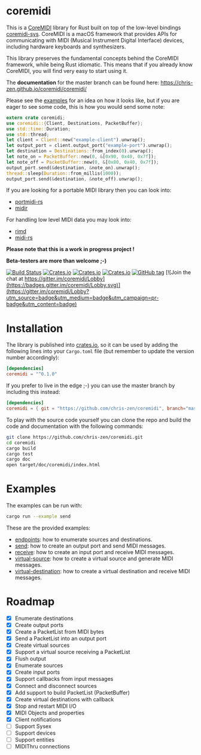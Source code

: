 # coremidi

This is a [CoreMIDI](https://developer.apple.com/reference/coremidi) library for Rust built on top of the low-level bindings [coremidi-sys](https://github.com/jonas-k/coremidi-sys).
CoreMIDI is a macOS framework that provides APIs for communicating with MIDI (Musical Instrument Digital Interface) devices, including hardware keyboards and synthesizers.

This library preserves the fundamental concepts behind the CoreMIDI framework, while being Rust idiomatic. This means that if you already know CoreMIDI, you will find very easy to start using it.

The **documentation** for the master branch can be found here: https://chris-zen.github.io/coremidi/coremidi/

Please see the [examples](examples) for an idea on how it looks like, but if you are eager to see some code, this is how you would send some note:

```rust
extern crate coremidi;
use coremidi::{Client, Destinations, PacketBuffer};
use std::time::Duration;
use std::thread;
let client = Client::new("example-client").unwrap();
let output_port = client.output_port("example-port").unwrap();
let destination = Destinations::from_index(0).unwrap();
let note_on = PacketBuffer::new(0, &[0x90, 0x40, 0x7f]);
let note_off = PacketBuffer::new(0, &[0x80, 0x40, 0x7f]);
output_port.send(&destination, &note_on).unwrap();
thread::sleep(Duration::from_millis(1000));
output_port.send(&destination, &note_off).unwrap();
```

If you are looking for a portable MIDI library then you can look into:
- [portmidi-rs](https://github.com/musitdev/portmidi-rs)
- [midir](https://github.com/Boddlnagg/midir)

For handling low level MIDI data you may look into:
- [rimd](https://github.com/RustAudio/rimd)
- [midi-rs](https://github.com/samdoshi/midi-rs)

**Please note that this is a work in progress project !**

**Beta-testers are more than welcome ;-)**

[![Build Status](https://travis-ci.org/chris-zen/coremidi.svg?branch=master)](https://travis-ci.org/chris-zen/coremidi)
[![Crates.io](https://img.shields.io/crates/v/coremidi.svg)](https://crates.io/crates/coremidi)
[![Crates.io](https://img.shields.io/crates/d/coremidi.svg)](https://crates.io/crates/coremidi)
[![Crates.io](https://img.shields.io/crates/dv/coremidi.svg)](https://crates.io/crates/coremidi)
[![GitHub tag](https://img.shields.io/github/tag/chris-zen/coremidi.svg)](https://travis-ci.org/chris-zen/coremidi)
[![Join the chat at https://gitter.im/coremidi/Lobby](https://badges.gitter.im/coremidi/Lobby.svg)](https://gitter.im/coremidi/Lobby?utm_source=badge&utm_medium=badge&utm_campaign=pr-badge&utm_content=badge)

# Installation

The library is published into [crates.io](https://crates.io/crates/coremidi), so it can be used by adding the following lines into your `Cargo.toml` file (but remember to update the version number accordingly):

```toml
[dependencies]
coremidi = "^0.1.0"
```

If you prefer to live in the edge ;-) you can use the master branch by including this instead:

```toml
[dependencies]
coremidi = { git = "https://github.com/chris-zen/coremidi", branch="master" }
```

To play with the source code yourself you can clone the repo and build the code and documentation with the following commands:

```sh
git clone https://github.com/chris-zen/coremidi.git
cd coremidi
cargo build
cargo test
cargo doc
open target/doc/coremidi/index.html
```

# Examples

The examples can be run with:

```sh
cargo run --example send
```

These are the provided examples:

- [endpoints](examples/endpoints.rs): how to enumerate sources and destinations.
- [send](examples/send.rs): how to create an output port and send MIDI messages.
- [receive](examples/receive.rs): how to create an input port and receive MIDI messages.
- [virtual-source](examples/virtual-source.rs): how to create a virtual source and generate MIDI messages.
- [virtual-destination](examples/virtual-destination.rs): how to create a virtual destination and receive MIDI messages.

# Roadmap

- [x] Enumerate destinations
- [x] Create output ports
- [x] Create a PacketList from MIDI bytes
- [x] Send a PacketList into an output port
- [x] Create virtual sources
- [x] Support a virtual source receiving a PacketList
- [x] Flush output
- [x] Enumerate sources
- [x] Create input ports
- [x] Support callbacks from input messages
- [x] Connect and disconnect sources
- [x] Add support to build PacketList (PacketBuffer)
- [x] Create virtual destinations with callback
- [x] Stop and restart MIDI I/O
- [x] MIDI Objects and properties
- [x] Client notifications
- [ ] Support Sysex
- [ ] Support devices
- [ ] Support entities
- [ ] MIDIThru connections
